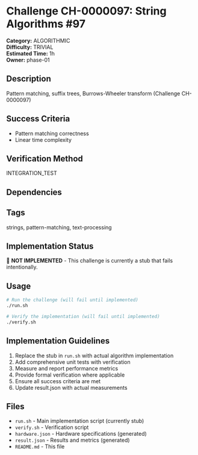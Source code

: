 # Challenge CH-0000097: String Algorithms #97

**Category:** ALGORITHMIC  
**Difficulty:** TRIVIAL  
**Estimated Time:** 1h  
**Owner:** phase-01  

## Description

Pattern matching, suffix trees, Burrows-Wheeler transform (Challenge CH-0000097)

## Success Criteria

- Pattern matching correctness
- Linear time complexity

## Verification Method

INTEGRATION_TEST

## Dependencies



## Tags

strings, pattern-matching, text-processing

## Implementation Status

🚧 **NOT IMPLEMENTED** - This challenge is currently a stub that fails intentionally.

## Usage

```bash
# Run the challenge (will fail until implemented)
./run.sh

# Verify the implementation (will fail until implemented) 
./verify.sh
```

## Implementation Guidelines

1. Replace the stub in `run.sh` with actual algorithm implementation
2. Add comprehensive unit tests with verification
3. Measure and report performance metrics
4. Provide formal verification where applicable
5. Ensure all success criteria are met
6. Update result.json with actual measurements

## Files

- `run.sh` - Main implementation script (currently stub)
- `verify.sh` - Verification script
- `hardware.json` - Hardware specifications (generated)
- `result.json` - Results and metrics (generated)
- `README.md` - This file
